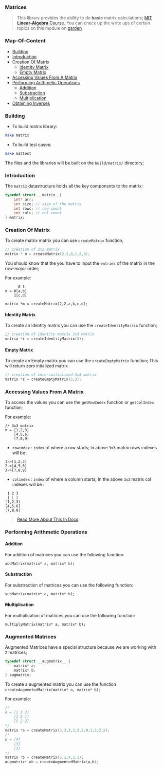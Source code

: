 ### Matrices

> This library provides the ability to do **basic** matrix calculations; [MIT **Linear-Algebra** Course](https://ocw.mit.edu/courses/res-18-010-a-2020-vision-of-linear-algebra-spring-2020/). You can check up the write ups of certain topics on this module on [garden]()

### Map-Of-Content

- [Building]()
- [Introduction](###Introduction)
- [Creation Of Matrix]()
    - [Identity Matrix]()
    - [Empty Matrix]()
- [Accessing Values From A Matrix]()
- [Performing Arithmetic Operations]()
    - [Addition]()
    - [Substraction]()
    - [Multiplication]()
- [Obtaining Inverses]()


### Building

- To build matrix library: 
```bash
make matrix
```
- To build test cases:
```bash
make mattest
```

The files and the libraries will be built on the `build/matrix/` directory;


### Introduction

The `matrix` datastructure holds all the key components to the matrix;

```c
typedef struct __matrix__{
	int* arr;
	int size; // size of the matrix
	int rowc; // row count
	int colc; // col count
} matrix;
```

### Creation Of Matrix

To create matrix matrix you can use `createMatrix` function;

```c
// creation of 2x2 matrix
matrix * m = createMatrix(2,2,0,1,2,3);
```

You should know that the you have to input the `entries` of the matrix in the *row-major* order; 

For example: 
``` 
      0 1
m = 0[a,b]
    1[c,d]

matrix *m = createMatrix(2,2,a,b,c,d);
```

#### Identity Matrix

To create an Identity matrix you can use the `createIdentityMatrix` function;

```c
// creation of identity matrix 3x3 matrix
matrix *i = createIdentityMatrix(3);
```

#### Empty Matrix

To create an Empty matrix you can use the `createEmptyMatrix` function; This will return zero intialized matrix 

```c
// creation of zero-initialised 3x3 matrix
matrix *z = createEmptyMatrix(3,3);
```

### Accessing Values From A Matrix

To access the values you can use the `getRowIndex` function or `getColIndex` function;

For example: 
```
// 3x3 matrix
m = [1,2,3]
    [4,5,6]
    [7,8,9]
```

- `rowindex` : `index` of where a row starts; In above `3x3` matrix rows indexes will be :

```
1->[1,2,3]
2->[4,5,6]
3->[7,8,9]
```

- `colindex` : `index` of where a column starts; In the above `3x3` matrix col indexes will be :

```
 1 2 3
 | | |
[1,2,3]
[4,5,6]
[7,8,9]
```

> [Read More About This In Docs]()

### Performing Arithmetic Operations

#### Addition 

For addition of matrices you can use the following function:

```
addMatrix(matrix* a, matrix* b);
```

#### Substraction

For substraction of matrices you can use the following function:

```
subMatrix(matrix* a, matrix* b);
```

#### Multiplication

For multiplication of matrices you can use the following function:

```
multiplyMatrix(matrix* a, matrix* b);
```

### Augmented Matrices

Augmented Matrices have a special structure because we are working with `2` matrices;

```c
typedef struct __augmatrix__ {
    matrix* a;
    matrix* b;
} augmatrix;
```

To create a augmented matrix you can use the function `createAugmentedMatrix(matrix* a, matrix* b)`;

For example:
```c
/*
A = [1 3 2]
    [2 0 1]
    [5 2 2]
*/
matrix *a = createMatrix(3,3,1,3,2,2,0,1,5,2,2);
/*
B = [4]
    [3]
    [1]
*/
matrix *b = createMatrix(3,1,4,3,1);
augmatrix* ab = createAugmentedMatrix(a,b);
```
